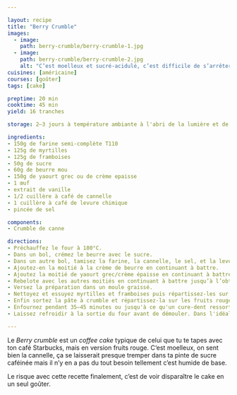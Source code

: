 ```yaml
---

layout: recipe
title: "Berry Crumble"
images:
  - image:
    path: berry-crumble/berry-crumble-1.jpg
  - image:
    path: berry-crumble/berry-crumble-2.jpg
    alt: "C’est moelleux et sucré-acidulé, c’est difficile de s’arrêter de croquer dedans."
cuisines: [américaine]
courses: [goûter]
tags: [cake]

preptime: 20 min
cooktime: 45 min
yield: 16 tranches

storage: 2–3 jours à température ambiante à l'abri de la lumière et de la chaleur dans une boîte hermétique. 5 jours au frigo.

ingredients:
- 150g de farine semi-complète T110
- 125g de myrtilles
- 125g de framboises
- 50g de sucre
- 60g de beurre mou
- 150g de yaourt grec ou de crème epaisse
- 1 œuf
- extrait de vanille
- 1/2 cuillère à café de cannelle
- 1 cuillère à café de levure chimique
- pincée de sel

components:
- Crumble de canne

directions:
- Préchauffez le four à 180°C.
- Dans un bol, crémez le beurre avec le sucre. 
- Dans un autre bol, tamisez la farine, la cannelle, le sel, et la levure. Mélangez.
- Ajoutez-en la moitié à la crème de beurre en continuant à battre. 
- Ajoutez la moitié de yaourt grec/crème épaisse en continuant à battre. 
- Rebelote avec les autres moitiés en continuant à battre jusqu’à l’obtention d'une pâte bien lisse. Attention, on ne veut pas trop la travailler – on risque en effet d’obtenir une pâte trop dense après cuisson –, il faut la travailler juste ce qu'il faut pour que ces ingrédients soient incorporés. 
- Versez la préparation dans un moule graissé.
- Nettoyez et essuyez myrtilles et framboises puis répartissez-les sur la pâte en laissant une marge aux bords. Pour éviter qu’elles ne tombent au fond lors de la cuisson, vous pouvez les fariner avant de les répartir. 
- Enfin sortez la pâte à crumble et répartissez-la sur les fruits rouges. Tassez-le très légèrement pour qu'il se tienne mieux une fois cuit en prenant soin de ne pas écraser les fruits rouges.
- Enfournez pendant 35–45 minutes ou jusqu'à ce qu'un cure-dent ressorte quasiment sec, avec quelques flocons de mie.
- Laissez refroidir à la sortie du four avant de démouler. Dans l'idéal il faut que votre moule soit à température ambiante. Le cake va continuer à cuire donc soyez très prudent lors du démoulage, il sera encore un peu mou et va durcir en refroidissant, en particulier le crumble.

---
```


Le <i lang="en">Berry crumble</i> est un <i lang="en">coffee cake</i> typique de celui que tu te tapes avec ton café Starbucks, mais en version fruits rouge. C‘est moelleux, on sent bien la cannelle, ça se laisserait presque tremper dans ta pinte de sucre caféinée mais il n’y en a pas du tout besoin tellement c’est humide de base.

Le risque avec cette recette finalement, c’est de voir disparaître le cake en un seul goûter.
